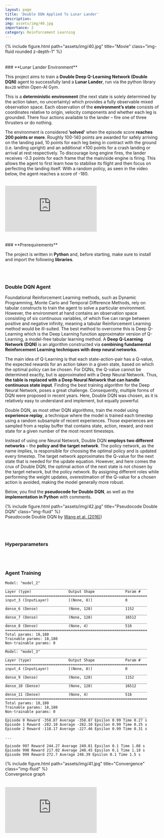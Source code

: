 ```yaml
---
layout: page
title: 'Double DQN Applied To Lunar Lander'
description: 
img: assets/img/40.jpg
importance: 2
category: Reinforcement Learning
---
```


<div class="row">
    <div class="col-sm mt-3 mt-md-0">
        {% include figure.html path="assets/img/40.jpg" title="Movie" class="img-fluid rounded z-depth-1" %}
    </div>
</div>
<br/><br/>
### **Lunar Lander Environment**

This project aims to train a **Double Deep Q-Learning Network (Double DQN)** agent to successfully land a **Lunar Lander**, run via the python library `Box2D` within Open-AI Gym.

This is a **deterministic environment** (the next state is solely determined by the action taken, no uncertainty) which provides a fully observable mixed observation space. Each observation of the **environment’s state** consists of coordinates relative to origin, velocity components and whether each leg is grounded. There four actions available to the lander – fire one of three thrusters or do nothing.

The environment is considered **’solved’** when the episode score **reaches 200 points or more**. Roughly 100-140 points are awarded for safely arriving on the landing pad, 10 points for each leg being in contract with the ground (i.e. landing upright) and an additional ±100 points for a crash landing or arrival at rest respectively. To discourage long engine fires, the lander receives -0.3 points for each frame that the main/side engine is firing. This allows the agent to first learn how to stabilise its flight and then focus on perfecting the landing itself. With a random policy, as seen in the video below, the agent reaches a score of -180.
<br/><br/>
<div class="video-container">
    <iframe src="https://www.youtube.com/embed/0HuI1QLOCJM?rel=0&amp;showinfo=0&amp;autoplay=1&loop=1" frameborder="0" allow="autoplay; encrypted-media"></iframe>
</div>
<br/><br/>
### **Prerequirements**

The project is written in **Python** and, before starting, make sure to install and import the following **libraries**.

<script src="https://gist.github.com/patrick-richter/b54284cb307ceb73ce16432b919831eb.js"></script>

<br/><br/>
### **Double DQN Agent**

Foundational Reinforcement Learning methods, such as Dynamic Programming, Monte Carlo and Temporal Difference Methods, rely on tabular constructs to train the agent to solve a particular environment. However, the environment at hand contains an observation space consisting of six continuous variables, of which five can range between positive and negative infinity, meaning a tabular Reinforcement Learning method would be ill-suited. The best method to overcome this is Deep Q-Learning which is the Deep Learning function approximator version of Q-Learning, a model-free tabular learning method. A **Deep Q-Learning Network (DQN)** is an algorithm constructed via **combining fundamental Reinforcement Learning techniques with deep neural networks**.
   
The main idea of Q-Learning is that each state-action-pair has a Q-value, the expected rewards for an action taken in a given state, based on which the optimal policy can be chosen. For DQNs, the Q-value cannot be determined exactly, but is approximated with a Deep Neural Network. Thus, **the table is replaced with a Deep Neural Network that can handle continuous state input**. Finding the best training algorithm for the Deep Neural Network, poses a great challenge. Consequently, multiple forms of DQN were proposed in recent years. Here, Double DQN was chosen, as it is relatively easy to understand and implement, but equally powerful.

Double DQN, as most other DQN algorithms, train the model using **experience replay**, a technique where the model is trained each timestep using a random subsample of recent experiences. Those experiences are sampled from a replay buffer that contains state, action, reward, and next state for a given number of the most recent timesteps. 

Instead of using one Neural Network, Double DQN **employs two different networks** – the **policy and the target network**. The policy network, as the name implies, is responsible for choosing the optimal policy and is updated every timestep. The target network approximates the Q-value for the next state that is needed for the update equation. However, and here comes the crux of Double DQN, the optimal action of the next state is not chosen by the target network, but the policy network. By assigning different roles while performing the weight updates, overestimation of the Q-value for a chosen action is avoided, making the model generally more robust.

Below, you find the **pseudocode for Double DQN**, as well as the **implementation in Python** with comments.

<div class="row">
    <div class="col-sm mt-3 mt-md-0">
        {% include figure.html path="assets/img/42.jpg" title="Pseudocode Double DQN" class="img-fluid" %}
    </div>
</div>
<div class="caption">
    Pseudocode Double DQN by <a href="https://arxiv.org/pdf/1511.06581.pdf">Wang et al. (2016)</a>)
</div>

<script src="https://gist.github.com/patrick-richter/5822d2a212c22477be51c5ae156c5079.js"></script>

<br/><br/>
### **Hyperparameters**

<script src="https://gist.github.com/patrick-richter/fb964f44288652ccb58ecbb0e7f6b744.js"></script>

<br/><br/>
### **Agent Training**

<script src="https://gist.github.com/patrick-richter/92f65b296cd9bb040602563f93321642.js"></script>

```
Model: "model_2"
_________________________________________________________________
Layer (type)                 Output Shape              Param #   
=================================================================
input_3 (InputLayer)         [(None, 8)]               0         
_________________________________________________________________
dense_6 (Dense)              (None, 128)               1152      
_________________________________________________________________
dense_7 (Dense)              (None, 128)               16512     
_________________________________________________________________
dense_8 (Dense)              (None, 4)                 516       
=================================================================
Total params: 18,180
Trainable params: 18,180
Non-trainable params: 0
_________________________________________________________________
Model: "model_3"
_________________________________________________________________
Layer (type)                 Output Shape              Param #   
=================================================================
input_4 (InputLayer)         [(None, 8)]               0         
_________________________________________________________________
dense_9 (Dense)              (None, 128)               1152      
_________________________________________________________________
dense_10 (Dense)             (None, 128)               16512     
_________________________________________________________________
dense_11 (Dense)             (None, 4)                 516       
=================================================================
Total params: 18,180
Trainable params: 18,180
Non-trainable params: 0
_________________________________________________________________
Episode 0 Reward -358.87 Average -358.87 Epsilon 0.99 Time 0.27 s
Episode 1 Reward -282.10 Average -282.10 Epsilon 0.99 Time 0.25 s
Episode 2 Reward -118.17 Average -227.46 Epsilon 0.99 Time 0.31 s

...

Episode 997 Reward 244.27 Average 249.01 Epsilon 0.1 Time 1.08 s
Episode 998 Reward 217.02 Average 248.45 Epsilon 0.1 Time 1.18 s
Episode 999 Reward 272.7 Average 248.39 Epsilon 0.1 Time 1.5 s
```

<script src="https://gist.github.com/patrick-richter/5e3e074d871b10377dabf908582995d0.js"></script>

<div class="row">
    <div class="col-sm mt-3 mt-md-0">
        {% include figure.html path="assets/img/41.jpg" title="Convergence" class="img-fluid" %}
    </div>
</div>
<div class="caption">
    Convergence graph
</div>
<br/><br/>
<div class="video-container">
    <iframe src="https://www.youtube.com/embed/3Lggk1YQ61U?rel=0&amp;showinfo=0&amp;autoplay=1&loop=1" frameborder="0" allow="autoplay; encrypted-media"></iframe>
</div>

